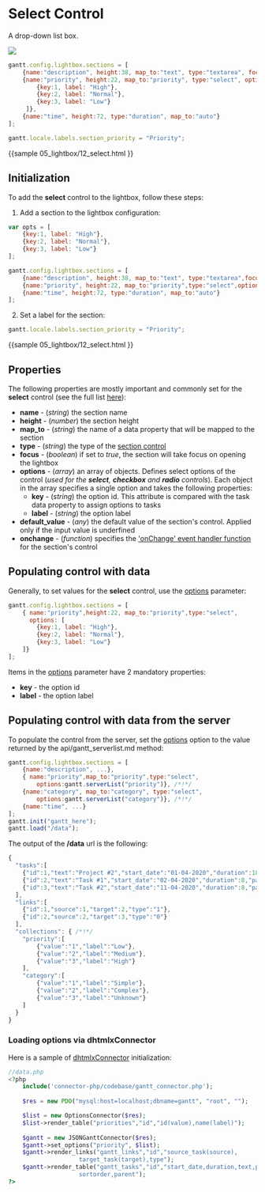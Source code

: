 Select Control
=========================

A drop-down list box.

<img src="desktop/select_control.png"/>

~~~js
gantt.config.lightbox.sections = [
	{name:"description", height:38, map_to:"text", type:"textarea", focus:true},
    {name:"priority", height:22, map_to:"priority", type:"select", options: [ /*!*/
    	{key:1, label: "High"},                                               /*!*/
    	{key:2, label: "Normal"},                                             /*!*/
        {key:3, label: "Low"}                                                 /*!*/
     ]},                                                                      /*!*/
    {name:"time", height:72, type:"duration", map_to:"auto"}
];

gantt.locale.labels.section_priority = "Priority";
~~~

{{sample
	05_lightbox/12_select.html
}}

Initialization
-------------------

To add the **select** control to the lightbox, follow these steps:

1) Add a section to the lightbox configuration:

~~~js
var opts = [
	{key:1, label: "High"},                                            
    {key:2, label: "Normal"},                                         
    {key:3, label: "Low"}                                            
];

gantt.config.lightbox.sections = [
	{name:"description", height:38, map_to:"text", type:"textarea",focus:true},
    {name:"priority", height:22, map_to:"priority",type:"select",options:opts},      /*!*/                                                                 
    {name:"time", height:72, type:"duration", map_to:"auto"}
];
~~~

2) Set a label for the section:

~~~js
gantt.locale.labels.section_priority = "Priority";
~~~
	
        
{{sample
	05_lightbox/12_select.html
}}


Properties
-------------

The following properties are mostly important and commonly set for the **select** control (see the full list [here](api/gantt_lightbox_config.md)):

- **name** - (*string*) the section name 
- **height** - (*number*) the section height
- **map_to** - (*string*) the name of a data property that will be mapped to the section
- **type** - (*string*) the type of the [section control](desktop/default_edit_form.md#lightboxcontrols)
- **focus** - (*boolean*) if set to *true*, the section will take focus on opening the lightbox
- **options** - (*array*) an array of objects. Defines select options of the control (*used for the **select**, **checkbox**  and **radio**  controls*). Each object in the array specifies a single option and takes
the following properties:
	- **key** - (*string*) the option id. This attribute is compared with the task data property to assign options to tasks
	- **label** - (*string*) the option label
- **default_value** - (*any*) the default value of the section's control. Applied only if the input value is underfined	
- **onchange** - (*function*) specifies the ['onChange' event handler function](https://developer.mozilla.org/en-US/docs/Web/API/HTMLElement/change_event) for the section's control 


Populating control with data
-------------------------------

Generally, to set values for the **select** control, use the [options](api/gantt_lightbox_config.md) parameter:

~~~js
gantt.config.lightbox.sections = [
    { name:"priority",height:22, map_to:"priority",type:"select",
      options: [ 
		{key:1, label: "High"},                                               
    	{key:2, label: "Normal"},                                             
        {key:3, label: "Low"}                                                
    ]}                                                                    
];
~~~

Items in the [options](api/gantt_lightbox_config.md) parameter have 2 mandatory properties:

- **key** - the option id
- **label** - the option label


Populating control with data from the server
---------------------------------------------

To populate the control from the server, set the [options](api/gantt_lightbox_config.md) option to the value returned by the api/gantt_serverlist.md method:

~~~js
gantt.config.lightbox.sections = [
	{name:"description", ...},
	{ name:"priority",map_to:"priority",type:"select",
		options:gantt.serverList("priority")}, /*!*/
	{name:"category", map_to:"category", type:"select", 
		options:gantt.serverList("category")}, /*!*/
	{name:"time", ...}
];
gantt.init("gantt_here");
gantt.load("/data");
~~~

The output of the **/data** url is the following:

~~~js
{
  "tasks":[
	{"id":1,"text":"Project #2","start_date":"01-04-2020","duration":18,"parent":0},
	{"id":2,"text":"Task #1","start_date":"02-04-2020","duration":8,"parent":1},
	{"id":3,"text":"Task #2","start_date":"11-04-2020","duration":8,"parent":1}
  ],
  "links":[
	{"id":1,"source":1,"target":2,"type":"1"},
	{"id":2,"source":2,"target":3,"type":"0"}
  ],
  "collections": { /*!*/
	"priority":[
		{"value":"1","label":"Low"},
		{"value":"2","label":"Medium"},
		{"value":"3","label":"High"}
	],
	"category":[
		{"value":"1","label":"Simple"},
		{"value":"2","label":"Complex"},
		{"value":"3","label":"Unknown"}
	]
  }
}
~~~

### Loading options via dhtmlxConnector

Here is a sample of [dhtmlxConnector](desktop/howtostart_connector.md) initialization:

~~~php
//data.php
<?php
	include('connector-php/codebase/gantt_connector.php');
 
	$res = new PDO("mysql:host=localhost;dbname=gantt", "root", "");

	$list = new OptionsConnector($res);
	$list->render_table("priorities","id","id(value),name(label)");
    
	$gantt = new JSONGanttConnector($res);
    $gantt->set_options("priority", $list);
	$gantt->render_links("gantt_links","id","source_task(source),
                    target_task(target),type");    
	$gantt->render_table("gantt_tasks","id","start_date,duration,text,progress,
                    sortorder,parent");
?>
~~~


